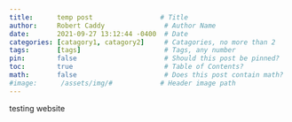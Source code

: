 ```yaml
---
title:      temp post                 # Title
author:     Robert Caddy               # Author Name
date:       2021-09-27 13:12:44 -0400  # Date
categories: [catagory1, catagory2]     # Catagories, no more than 2
tags:       [tags]                     # Tags, any number
pin:        false                      # Should this post be pinned?
toc:        true                       # Table of Contents?
math:       false                      # Does this post contain math?
#image:      /assets/img/#            # Header image path
---
```



testing website